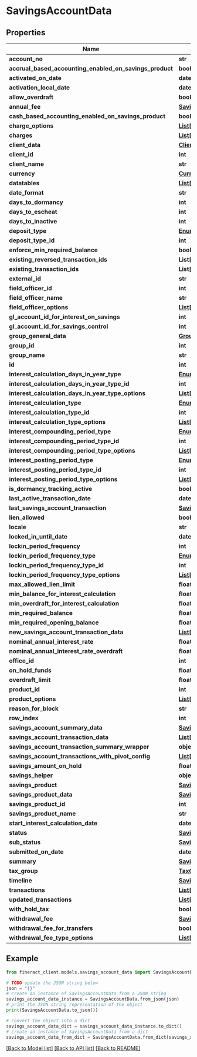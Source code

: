 # SavingsAccountData


## Properties

Name | Type | Description | Notes
------------ | ------------- | ------------- | -------------
**account_no** | **str** |  | [optional] 
**accrual_based_accounting_enabled_on_savings_product** | **bool** |  | [optional] 
**activated_on_date** | **date** |  | [optional] 
**activation_local_date** | **date** |  | [optional] 
**allow_overdraft** | **bool** |  | [optional] 
**annual_fee** | [**SavingsAccountChargeData**](SavingsAccountChargeData.md) |  | [optional] 
**cash_based_accounting_enabled_on_savings_product** | **bool** |  | [optional] 
**charge_options** | [**List[ChargeData]**](ChargeData.md) |  | [optional] 
**charges** | [**List[SavingsAccountChargeData]**](SavingsAccountChargeData.md) |  | [optional] 
**client_data** | [**ClientData**](ClientData.md) |  | [optional] 
**client_id** | **int** |  | [optional] 
**client_name** | **str** |  | [optional] 
**currency** | [**CurrencyData**](CurrencyData.md) |  | [optional] 
**datatables** | [**List[DatatableData]**](DatatableData.md) |  | [optional] 
**date_format** | **str** |  | [optional] 
**days_to_dormancy** | **int** |  | [optional] 
**days_to_escheat** | **int** |  | [optional] 
**days_to_inactive** | **int** |  | [optional] 
**deposit_type** | [**EnumOptionData**](EnumOptionData.md) |  | [optional] 
**deposit_type_id** | **int** |  | [optional] 
**enforce_min_required_balance** | **bool** |  | [optional] 
**existing_reversed_transaction_ids** | **List[int]** |  | [optional] 
**existing_transaction_ids** | **List[int]** |  | [optional] 
**external_id** | **str** |  | [optional] 
**field_officer_id** | **int** |  | [optional] 
**field_officer_name** | **str** |  | [optional] 
**field_officer_options** | [**List[StaffData]**](StaffData.md) |  | [optional] 
**gl_account_id_for_interest_on_savings** | **int** |  | [optional] 
**gl_account_id_for_savings_control** | **int** |  | [optional] 
**group_general_data** | [**GroupGeneralData**](GroupGeneralData.md) |  | [optional] 
**group_id** | **int** |  | [optional] 
**group_name** | **str** |  | [optional] 
**id** | **int** |  | [optional] 
**interest_calculation_days_in_year_type** | [**EnumOptionData**](EnumOptionData.md) |  | [optional] 
**interest_calculation_days_in_year_type_id** | **int** |  | [optional] 
**interest_calculation_days_in_year_type_options** | [**List[EnumOptionData]**](EnumOptionData.md) |  | [optional] 
**interest_calculation_type** | [**EnumOptionData**](EnumOptionData.md) |  | [optional] 
**interest_calculation_type_id** | **int** |  | [optional] 
**interest_calculation_type_options** | [**List[EnumOptionData]**](EnumOptionData.md) |  | [optional] 
**interest_compounding_period_type** | [**EnumOptionData**](EnumOptionData.md) |  | [optional] 
**interest_compounding_period_type_id** | **int** |  | [optional] 
**interest_compounding_period_type_options** | [**List[EnumOptionData]**](EnumOptionData.md) |  | [optional] 
**interest_posting_period_type** | [**EnumOptionData**](EnumOptionData.md) |  | [optional] 
**interest_posting_period_type_id** | **int** |  | [optional] 
**interest_posting_period_type_options** | [**List[EnumOptionData]**](EnumOptionData.md) |  | [optional] 
**is_dormancy_tracking_active** | **bool** |  | [optional] 
**last_active_transaction_date** | **date** |  | [optional] 
**last_savings_account_transaction** | [**SavingsAccountTransactionData**](SavingsAccountTransactionData.md) |  | [optional] 
**lien_allowed** | **bool** |  | [optional] 
**locale** | **str** |  | [optional] 
**locked_in_until_date** | **date** |  | [optional] 
**lockin_period_frequency** | **int** |  | [optional] 
**lockin_period_frequency_type** | [**EnumOptionData**](EnumOptionData.md) |  | [optional] 
**lockin_period_frequency_type_id** | **int** |  | [optional] 
**lockin_period_frequency_type_options** | [**List[EnumOptionData]**](EnumOptionData.md) |  | [optional] 
**max_allowed_lien_limit** | **float** |  | [optional] 
**min_balance_for_interest_calculation** | **float** |  | [optional] 
**min_overdraft_for_interest_calculation** | **float** |  | [optional] 
**min_required_balance** | **float** |  | [optional] 
**min_required_opening_balance** | **float** |  | [optional] 
**new_savings_account_transaction_data** | [**List[SavingsAccountTransactionData]**](SavingsAccountTransactionData.md) |  | [optional] 
**nominal_annual_interest_rate** | **float** |  | [optional] 
**nominal_annual_interest_rate_overdraft** | **float** |  | [optional] 
**office_id** | **int** |  | [optional] 
**on_hold_funds** | **float** |  | [optional] 
**overdraft_limit** | **float** |  | [optional] 
**product_id** | **int** |  | [optional] 
**product_options** | [**List[SavingsProductData]**](SavingsProductData.md) |  | [optional] 
**reason_for_block** | **str** |  | [optional] 
**row_index** | **int** |  | [optional] 
**savings_account_summary_data** | [**SavingsAccountSummaryData**](SavingsAccountSummaryData.md) |  | [optional] 
**savings_account_transaction_data** | [**List[SavingsAccountTransactionData]**](SavingsAccountTransactionData.md) |  | [optional] 
**savings_account_transaction_summary_wrapper** | **object** |  | [optional] 
**savings_account_transactions_with_pivot_config** | [**List[SavingsAccountTransactionData]**](SavingsAccountTransactionData.md) |  | [optional] 
**savings_amount_on_hold** | **float** |  | [optional] 
**savings_helper** | **object** |  | [optional] 
**savings_product** | [**SavingsProductData**](SavingsProductData.md) |  | [optional] 
**savings_product_data** | [**SavingsProductData**](SavingsProductData.md) |  | [optional] 
**savings_product_id** | **int** |  | [optional] 
**savings_product_name** | **str** |  | [optional] 
**start_interest_calculation_date** | **date** |  | [optional] 
**status** | [**SavingsAccountStatusEnumData**](SavingsAccountStatusEnumData.md) |  | [optional] 
**sub_status** | [**SavingsAccountSubStatusEnumData**](SavingsAccountSubStatusEnumData.md) |  | [optional] 
**submitted_on_date** | **date** |  | [optional] 
**summary** | [**SavingsAccountSummaryData**](SavingsAccountSummaryData.md) |  | [optional] 
**tax_group** | [**TaxGroupData**](TaxGroupData.md) |  | [optional] 
**timeline** | [**SavingsAccountApplicationTimelineData**](SavingsAccountApplicationTimelineData.md) |  | [optional] 
**transactions** | [**List[SavingsAccountTransactionData]**](SavingsAccountTransactionData.md) |  | [optional] 
**updated_transactions** | [**List[SavingsAccountTransactionData]**](SavingsAccountTransactionData.md) |  | [optional] 
**with_hold_tax** | **bool** |  | [optional] 
**withdrawal_fee** | [**SavingsAccountChargeData**](SavingsAccountChargeData.md) |  | [optional] 
**withdrawal_fee_for_transfers** | **bool** |  | [optional] 
**withdrawal_fee_type_options** | [**List[EnumOptionData]**](EnumOptionData.md) |  | [optional] 

## Example

```python
from fineract_client.models.savings_account_data import SavingsAccountData

# TODO update the JSON string below
json = "{}"
# create an instance of SavingsAccountData from a JSON string
savings_account_data_instance = SavingsAccountData.from_json(json)
# print the JSON string representation of the object
print(SavingsAccountData.to_json())

# convert the object into a dict
savings_account_data_dict = savings_account_data_instance.to_dict()
# create an instance of SavingsAccountData from a dict
savings_account_data_from_dict = SavingsAccountData.from_dict(savings_account_data_dict)
```
[[Back to Model list]](../README.md#documentation-for-models) [[Back to API list]](../README.md#documentation-for-api-endpoints) [[Back to README]](../README.md)


